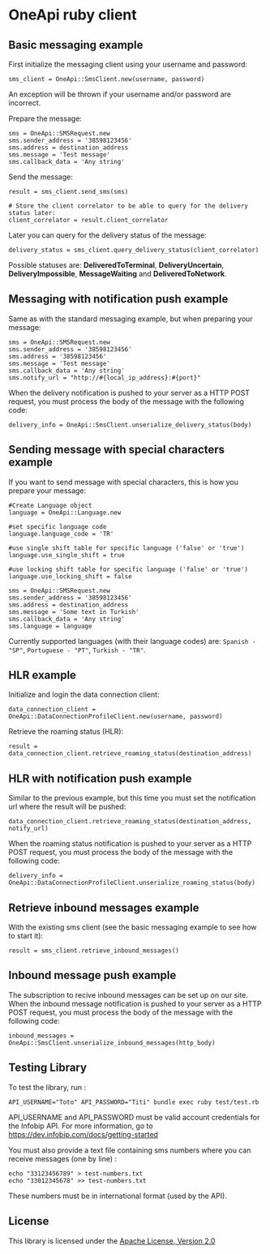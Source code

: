 OneApi ruby client
============================

Basic messaging example
-----------------------

First initialize the messaging client using your username and password:

    sms_client = OneApi::SmsClient.new(username, password)


An exception will be thrown if your username and/or password are incorrect.

Prepare the message:

    sms = OneApi::SMSRequest.new
    sms.sender_address = '38598123456'
    sms.address = destination_address
    sms.message = 'Test message'
    sms.callback_data = 'Any string'


Send the message:

    result = sms_client.send_sms(sms)

    # Store the client correlator to be able to query for the delivery status later:
    client_correlator = result.client_correlator


Later you can query for the delivery status of the message:

    delivery_status = sms_client.query_delivery_status(client_correlator)


Possible statuses are: **DeliveredToTerminal**, **DeliveryUncertain**, **DeliveryImpossible**, **MessageWaiting** and **DeliveredToNetwork**.

Messaging with notification push example
-----------------------

Same as with the standard messaging example, but when preparing your message:

    sms = OneApi::SMSRequest.new
    sms.sender_address = '38598123456'
    sms.address = '38598123456'
    sms.message = 'Test message'
    sms.callback_data = 'Any string'
    sms.notify_url = "http://#{local_ip_address}:#{port}"


When the delivery notification is pushed to your server as a HTTP POST request, you must process the body of the message with the following code:

    delivery_info = OneApi::SmsClient.unserialize_delivery_status(body)


Sending message with special characters example
-----------------------

If you want to send message with special characters, this is how you prepare your message:

	#Create Language object
	language = OneApi::Language.new

	#set specific language code
	language.language_code = 'TR'

	#use single shift table for specific language ('false' or 'true')
	language.use_single_shift = true

	#use locking shift table for specific language ('false' or 'true')
	language.use_locking_shift = false

	sms = OneApi::SMSRequest.new
	sms.sender_address = '38598123456'
	sms.address = destination_address
	sms.message = 'Some text in Turkish'
	sms.callback_data = 'Any string'
	sms.language = language

Currently supported languages (with their language codes) are: `Spanish - "SP"`, `Portuguese - "PT"`, `Turkish - "TR"`.

HLR example
-----------------------

Initialize and login the data connection client:

    data_connection_client = OneApi::DataConnectionProfileClient.new(username, password)


Retrieve the roaming status (HLR):

    result = data_connection_client.retrieve_roaming_status(destination_address)


HLR with notification push example
-----------------------

Similar to the previous example, but this time you must set the notification url where the result will be pushed:

    data_connection_client.retrieve_roaming_status(destination_address, notify_url)


When the roaming status notification is pushed to your server as a HTTP POST request, you must process the body of the message with the following code:

    delivery_info = OneApi::DataConnectionProfileClient.unserialize_roaming_status(body)


Retrieve inbound messages example
-----------------------

With the existing sms client (see the basic messaging example to see how to start it):

    result = sms_client.retrieve_inbound_messages()


Inbound message push example
-----------------------

The subscription to recive inbound messages can be set up on our site.
When the inbound message notification is pushed to your server as a HTTP POST request, you must process the body of the message with the following code:

    inbound_messages = OneApi::SmsClient.unserialize_inbound_messages(http_body)


Testing Library
---------------

To test the library, run :

    API_USERNAME="Toto" API_PASSWORD="Titi" bundle exec ruby test/test.rb

API_USERNAME and API_PASSWORD must be valid account credentials for the Infobip API. For more information, go to https://dev.infobip.com/docs/getting-started

You must also provide a text file containing sms numbers where you can receive messages (one by line) :

    echo "33123456789" > test-numbers.txt
    echo "33012345678" >> test-numbers.txt

These numbers must be in international format (used by the API).


License
-------

This library is licensed under the [Apache License, Version 2.0](http://www.apache.org/licenses/LICENSE-2.0)

